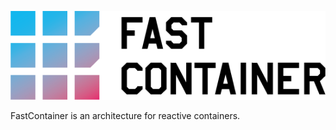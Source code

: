 ![FastContainer](logo/fast-container.png)

FastContainer is an architecture for reactive containers.
